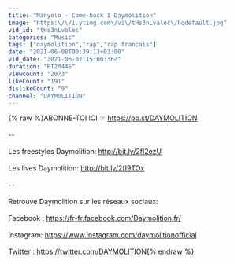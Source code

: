 ```yaml
---
title: "Manyolo - Come-back I Daymolition"
image: "https:\/\/i.ytimg.com\/vi\/tHs3nLvalec\/hqdefault.jpg"
vid_id: "tHs3nLvalec"
categories: "Music"
tags: ["daymolition","rap","rap francais"]
date: "2021-06-08T00:39:13+03:00"
vid_date: "2021-06-07T15:00:36Z"
duration: "PT2M44S"
viewcount: "2073"
likeCount: "191"
dislikeCount: "9"
channel: "DAYMOLITION"
---
```

{% raw %}ABONNE-TOI ICI ☞ <a rel="nofollow" target="blank" href="https://po.st/DAYMOLITION">https://po.st/DAYMOLITION</a> <br /><br />--<br /><br />Les freestyles Daymolition: <a rel="nofollow" target="blank" href="http://bit.ly/2fI2ezU">http://bit.ly/2fI2ezU</a><br /><br />Les lives Daymolition: <a rel="nofollow" target="blank" href="http://bit.ly/2fI9TOx">http://bit.ly/2fI9TOx</a><br /><br />--<br /><br />Retrouve Daymolition sur les réseaux sociaux:<br /><br />Facebook : <a rel="nofollow" target="blank" href="https://fr-fr.facebook.com/Daymolition.fr/">https://fr-fr.facebook.com/Daymolition.fr/</a><br /><br />Instagram: <a rel="nofollow" target="blank" href="https://www.instagram.com/daymolitionofficial">https://www.instagram.com/daymolitionofficial</a><br /><br />Twitter : <a rel="nofollow" target="blank" href="https://twitter.com/DAYMOLITION">https://twitter.com/DAYMOLITION</a>{% endraw %}
